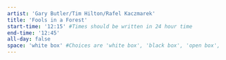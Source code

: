 ```yaml
---
artist: 'Gary Butler/Tim Hilton/Rafel Kaczmarek'
title: 'Fools in a Forest'
start-time: '12:15' #Times should be written in 24 hour time
end-time: '12:45'
all-day: false
space: 'white box' #Choices are 'white box', 'black box', 'open box', 'grounds'
---
```

<!-- Description -->

<!-- Bio -->
